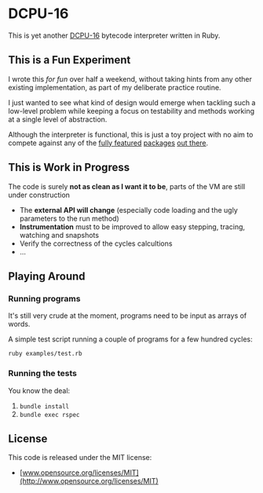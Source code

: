 # DCPU-16

This is yet another [DCPU-16](http://0x10c.com/doc/dcpu-16.txt) bytecode interpreter written in Ruby.

## This is a Fun Experiment

I wrote this *for fun* over half a weekend, without taking hints from any other existing implementation, as part of my deliberate practice routine.

I just wanted to see what kind of design would emerge when tackling such a low-level problem while keeping a focus on testability and methods working at a single level of abstraction.

Although the interpreter is functional, this is just a toy project with no aim to compete against any of the [fully featured](https://github.com/noname22/dtools) [packages](https://github.com/judofyr/rcpu) [out there](http://dcpu.ru).


## This is Work in Progress

The code is surely **not as clean as I want it to be**, parts of the VM are still under construction

* The **external API will change** (especially code loading and the ugly parameters to the run method)
* **Instrumentation** must to be improved to allow easy stepping, tracing, watching and snapshots
* Verify the correctness of the cycles calcultions
* ...


## Playing Around

### Running programs

It's still very crude at the moment, programs need to be input as arrays of words.

A simple test script running a couple of programs for a few hundred cycles:

`ruby examples/test.rb`

### Running the tests

You know the deal:

1. `bundle install`
2. `bundle exec rspec`

## License

This code is released under the MIT license:

* [www.opensource.org/licenses/MIT](http://www.opensource.org/licenses/MIT)